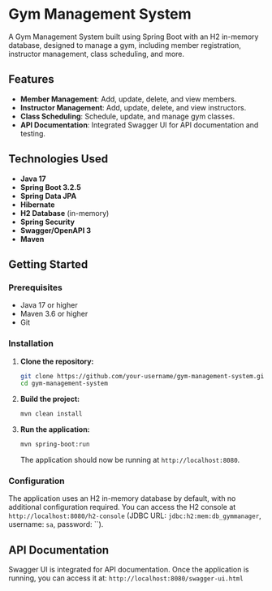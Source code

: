 # Gym Management System

A Gym Management System built using Spring Boot with an H2 in-memory database, designed to manage a gym, including member registration, instructor management, class scheduling, and more.

## Features

- **Member Management**: Add, update, delete, and view members.
- **Instructor Management**: Add, update, delete, and view instructors.
- **Class Scheduling**: Schedule, update, and manage gym classes.
- **API Documentation**: Integrated Swagger UI for API documentation and testing.

## Technologies Used

- **Java 17**
- **Spring Boot 3.2.5**
- **Spring Data JPA**
- **Hibernate**
- **H2 Database** (in-memory)
- **Spring Security**
- **Swagger/OpenAPI 3**
- **Maven**

## Getting Started

### Prerequisites

- Java 17 or higher
- Maven 3.6 or higher
- Git

### Installation

1. **Clone the repository:**

    ```sh
    git clone https://github.com/your-username/gym-management-system.git
    cd gym-management-system
    ```

2. **Build the project:**

    ```sh
    mvn clean install
    ```

3. **Run the application:**

    ```sh
    mvn spring-boot:run
    ```

    The application should now be running at `http://localhost:8080`.

### Configuration

The application uses an H2 in-memory database by default, with no additional configuration required. You can access the H2 console at `http://localhost:8080/h2-console` (JDBC URL: `jdbc:h2:mem:db_gymmanager`, username: `sa`, password: ``).

## API Documentation

Swagger UI is integrated for API documentation. Once the application is running, you can access it at:
`http://localhost:8080/swagger-ui.html`
